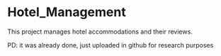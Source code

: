 # Hotel_Management
This project manages hotel accommodations and their reviews.

PD: it was already done, just uploaded in github for research purposes
